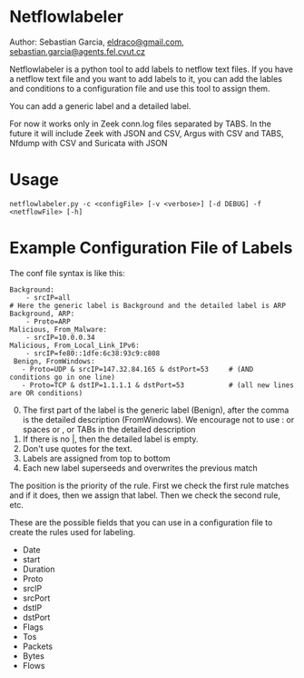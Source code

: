 # Netflowlabeler
Author: Sebastian Garcia, eldraco@gmail.com, sebastian.garcia@agents.fel.cvut.cz

Netflowlabeler is a python tool to add labels to netflow text files. If you have a netflow text file and you want to add labels to it, you can add the lables and conditions to a configuration file and use this tool to assign them.

You can add a generic label and a detailed label.

For now it works only in Zeek conn.log files separated by TABS. In the future it will include Zeek with JSON and CSV, Argus with CSV and TABS, Nfdump with CSV and Suricata with JSON

# Usage

    netflowlabeler.py -c <configFile> [-v <verbose>] [-d DEBUG] -f <netflowFile> [-h]

# Example Configuration File of Labels

The conf file syntax is like this:

    Background:
        - srcIP=all
    # Here the generic label is Background and the detailed label is ARP
    Background, ARP: 
        - Proto=ARP
    Malicious, From_Malware:
        - srcIP=10.0.0.34
    Malicious, From_Local_Link_IPv6:
        - srcIP=fe80::1dfe:6c38:93c9:c808
     Benign, FromWindows:
       - Proto=UDP & srcIP=147.32.84.165 & dstPort=53     # (AND conditions go in one line)
       - Proto=TCP & dstIP=1.1.1.1 & dstPort=53           # (all new lines are OR conditions)

0. The first part of the label is the generic label (Benign), after the comma is the detailed description (FromWindows). We encourage not to use : or spaces or , or TABs in the detailed description
1. If there is no |, then the detailed label is empty. 
2. Don't use quotes for the text.
3. Labels are assigned from top to bottom
4. Each new label superseeds and overwrites the previous match

The position is the priority of the rule. First we check the first rule matches and if it does, then we assign that label. Then we check the second rule, etc.

These are the possible fields that you can use in a configuration file to create the rules used for labeling.
- Date
- start
- Duration
- Proto
- srcIP
- srcPort
- dstIP
- dstPort
- Flags
- Tos
- Packets
- Bytes
- Flows
